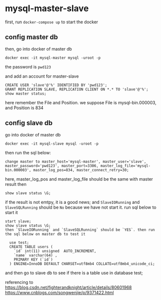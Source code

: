 # mysql-master-slave


first, run `docker-compose up` to start the docker

## config master db

then, go into docker of master db
```shell
docker exec -it mysql-master mysql -uroot -p
```
the password is `pwd123`

and add an account for master-slave

```shell
CREATE USER 'slave'@'%' IDENTIFIED BY 'pwd123';
GRANT REPLICATION SLAVE, REPLICATION CLIENT ON *.* TO 'slave'@'%';
show master status;
```
here remember the File and Position. we suppose File is mysql-bin.000003, and Position is 834

## config slave db

go into docker of master db
```shell
docker exec -it mysql-slave mysql -uroot -p
```

then run the sql below:
```shell
change master to master_host='mysql-master', master_user='slave', master_password='pwd123', master_port=3306, master_log_file='mysql-bin.000003', master_log_pos=834, master_connect_retry=30;
```
here, master_log_pos and master_log_file should be the same with master result
then 
```shell
show slave status \G;
```
if the result is not emtpy, it is a good news;
and `SlaveIORunning` and `SlaveSQLRunning` should be `No` because we have not start it. run sql below to start it
```shell
start slave;
show slave status \G;
then `SlaveIORunning` and `SlaveSQLRunning` should be `YES`. then run the sql below on master db to test it
```

```shell
  use test;
  CREATE TABLE users (
    `id` int(11) unsigned  AUTO_INCREMENT,
    `name` varchar(64) ,
    PRIMARY KEY (`id`)
  ) ENGINE=InnoDB DEFAULT CHARSET=utf8mb4 COLLATE=utf8mb4_unicode_ci;
```

and then go to slave db to see if there is a table use in database test;

referencing to 
https://blog.csdn.net/fighterandknight/article/details/80601968
https://www.cnblogs.com/songwenjie/p/9371422.html
